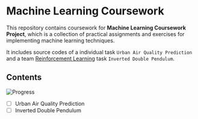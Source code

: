# Machine Learning Coursework

This repository contains coursework for **Machine Learning Coursework Project**, which is a collection of practical assignments and exercises for implementing machine learning techniques.

It includes source codes of a individual task `Urban Air Quality Prediction` and a team [Reinforcement Learning](https://en.wikipedia.org/wiki/Reinforcement_learning) task `Inverted Double Pendulum`.

## Contents

![Progress](https://progress-bar.dev/0/?title=Progress&width=430&color=336699)

- [ ] Urban Air Quality Prediction
- [ ] Inverted Double Pendulum